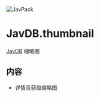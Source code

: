 ![JavPack](https://raw.githubusercontent.com/bolin-dev/JavPack/main/static/logo.png "logo")

# JavDB.thumbnail

[JavDB](https://javdb.com/) 缩略图

## 内容

- 详情页获取缩略图
